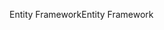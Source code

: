 <span data-ttu-id="a38f6-101">Entity Framework</span><span class="sxs-lookup"><span data-stu-id="a38f6-101">Entity Framework</span></span>